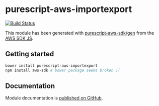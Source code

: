 # purescript-aws-importexport

[![Build Status](https://app.wercker.com/status/5909b9e96d1080804b17a28f72f87b6b/s/master)](https://app.wercker.com/project/byKey/5909b9e96d1080804b17a28f72f87b6b)

This module has been generated with [purescript-aws-sdk/gen](https://github.com/purescript-aws-sdk/gen) from the [AWS SDK JS](https://github.com/aws/aws-sdk-js).

## Getting started

```sh
bower install purescript-aws-importexport
npm install aws-sdk # bower package seems broken :(
```

## Documentation

Module documentation is [published on GitHub](https://github.com/purescript-aws-sdk/purescript-aws-importexport/tree/master/docs).
